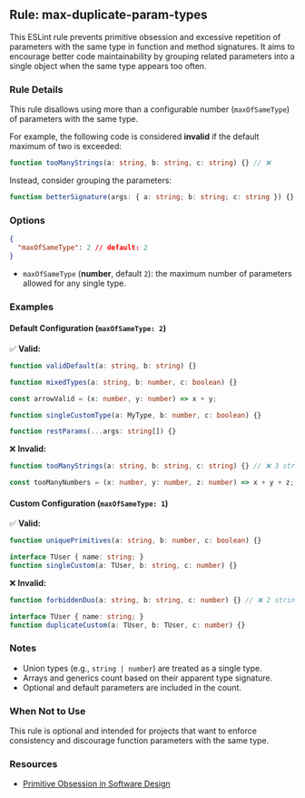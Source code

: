 ## Rule: max-duplicate-param-types

This ESLint rule prevents primitive obsession and excessive repetition of parameters with the same type in function and method signatures.
It aims to encourage better code maintainability by grouping related parameters into a single object when the same type appears too often.

### Rule Details

This rule disallows using more than a configurable number (`maxOfSameType`) of parameters with the same type.

For example, the following code is considered **invalid** if the default maximum of two is exceeded:

```ts
function tooManyStrings(a: string, b: string, c: string) {} // ❌
```

Instead, consider grouping the parameters:

```ts
function betterSignature(args: { a: string; b: string; c: string }) {}
```

### Options

```json
{
  "maxOfSameType": 2 // default: 2
}
```

* `maxOfSameType` (**number**, default `2`): the maximum number of parameters allowed for any single type.

### Examples

#### Default Configuration (`maxOfSameType: 2`)

✅ **Valid:**

```ts
function validDefault(a: string, b: string) {}

function mixedTypes(a: string, b: number, c: boolean) {}

const arrowValid = (x: number, y: number) => x + y;

function singleCustomType(a: MyType, b: number, c: boolean) {}

function restParams(...args: string[]) {}
```

❌ **Invalid:**

```ts
function tooManyStrings(a: string, b: string, c: string) {} // ❌ 3 strings, max is 2

const tooManyNumbers = (x: number, y: number, z: number) => x + y + z;
```

#### Custom Configuration (`maxOfSameType: 1`)

✅ **Valid:**

```ts
function uniquePrimitives(a: string, b: number, c: boolean) {}

interface TUser { name: string; }
function singleCustom(a: TUser, b: string, c: number) {}
```

❌ **Invalid:**

```ts
function forbiddenDuo(a: string, b: string, c: number) {} // ❌ 2 strings, max is 1

interface TUser { name: string; }
function duplicateCustom(a: TUser, b: TUser, c: number) {}
```

### Notes

* Union types (e.g., `string | number`) are treated as a single type.
* Arrays and generics count based on their apparent type signature.
* Optional and default parameters are included in the count.

### When Not to Use

This rule is optional and intended for projects that want to enforce consistency and discourage function parameters with the same type.


### Resources
* [Primitive Obsession in Software Design](https://refactoring.guru/smells/primitive-obsession)
